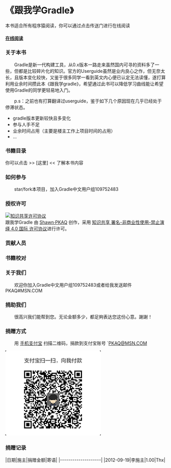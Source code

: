 # 《跟我学Gradle》

  本书适合所有程序猿阅读，你可以通过点击传送门进行在线阅读   
  #### [在线阅读](http://www.jianshu.com/c/9e24d4c23a84) ####
  
###  关于本书   
　　Gradle是新一代构建工具，从0.x版本一路走来虽然国内可寻的资料多了一些，但都是比较碎片化的知识。官方的Userguide虽然是业内良心之作，但无奈太长，且版本变化较快，又鉴于很多同学一看到英文内心便已认定无法读懂，遂打算利用业余时间攒此本《跟我学gradle》，希望通过此书可以降低学习曲线能让希望使用Gradle的同学更轻易地入门。   
   
　　p.s：之前也有打算翻译过userguide，鉴于如下几个原因现在几乎已经处于停滞状态。
* gradle版本更新较快且多变化
* 参与人手不足
* 业余时间占用（主要是楼主工作上项目时间的占用）
* ...

###  书籍目录   
   你可以点击  >> [这里] << 了解本书内容
   
###  如何参与    
　　star/fork本项目，加入Gradle中文用户组109752483

###  授权许可   
<a rel="license" href="http://creativecommons.org/licenses/by-nc-nd/4.0/"><img alt="知识共享许可协议" style="border-width:0" src="https://i.creativecommons.org/l/by-nc-nd/4.0/88x31.png" /></a><br /><span xmlns:dct="http://purl.org/dc/terms/" property="dct:title">跟我学Gradle</span> 由 <a xmlns:cc="http://creativecommons.org/ns#" href="gradlecn.org" property="cc:attributionName" rel="cc:attributionURL">Shawn·PKAQ</a> 创作，采用 <a rel="license" href="http://creativecommons.org/licenses/by-nc-nd/4.0/">知识共享 署名-非商业性使用-禁止演绎 4.0 国际 许可协议</a>进行许可。

###  贡献人员   

###  书籍校对   

###  关于我们   
　　欢迎你加入Gradle中文用户组109752483或者给我发送邮件 PKAQ#MSN.COM
  
###  捐助我们   
　　很高兴我们能帮到您。无论金额多少，都足夠表达您这份心意。謝謝！
  
### 捐赠方式   
　　用 [手机支付宝](https://mobile.alipay.com/) 扫描二维码，捐款到支付宝账号 `PKAQ@MSN.COM   
  
<span class="badges">![掃描二維碼捐贈](./resources/img/qr-donate.jpg)</span>

### 捐赠记录

|日期|施主|捐赠金额|寄语|
|--------------------|
|2012-09-19|李施主|1.00|Thx|

